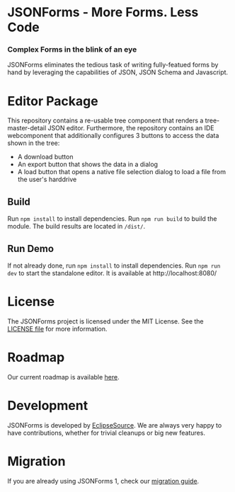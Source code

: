 # JSONForms - More Forms. Less Code
### Complex Forms in the blink of an eye

JSONForms eliminates the tedious task of writing fully-featued forms by hand by leveraging the capabilities of JSON, JSON Schema and Javascript.

# Editor Package
This repository contains a re-usable tree component that renders a tree-master-detail JSON editor.
Furthermore, the repository contains an IDE webcomponent that additionally configures 3 buttons to access the data shown in the tree:
- A download button
- An export button that shows the data in a dialog
- A load button that opens a native file selection dialog to load a file from the user's harddrive

## Build
Run `npm install` to install dependencies.
Run `npm run build` to build the module. The build results are located in `/dist/`.

## Run Demo
If not already done, run `npm install` to install dependencies.
Run `npm run dev` to start the standalone editor. It is available at http://localhost:8080/

# License
The JSONForms project is licensed under the MIT License. See the [LICENSE file](https://github.com/eclipsesource/jsonforms/blob/master/LICENSE) for more information.

# Roadmap
Our current roadmap is available [here](https://github.com/eclipsesource/jsonforms/blob/master/ROADMAP.md).

# Development
JSONForms is developed by [EclipseSource](https://eclipsesource.com).
We are always very happy to have contributions, whether for trivial cleanups or big new features.

# Migration
If you are already using JSONForms 1, check our [migration guide](https://github.com/eclipsesource/jsonforms/blob/master/MIGRATION.md).